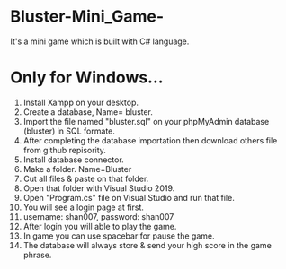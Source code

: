 # Bluster-Mini_Game-
It's a mini game which is built with C# language.

# Only for Windows...

1. Install Xampp on your desktop.
2. Create a database, Name= bluster.
3. Import the file named "bluster.sql" on your phpMyAdmin database (bluster) in SQL formate.
4. After completing the database importation then download others file from github repisority.
5. Install database connector.
6. Make a folder. Name=Bluster
7. Cut all files & paste on that folder.
8. Open that folder with Visual Studio 2019.
9. Open "Program.cs" file on Visual Studio and run that file.
10. You will see a login page at first.
11. username: shan007,  password: shan007
12. After login you will able to play the game.
13. In game you can use spacebar for pause the game.
14. The database will always store & send your high score in the game phrase. 
